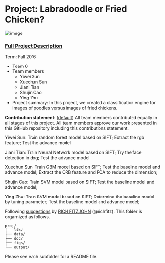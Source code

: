 # Project: Labradoodle or Fried Chicken? 
![image](https://s-media-cache-ak0.pinimg.com/236x/6b/01/3c/6b013cd759c69d17ffd1b67b3c1fbbbf.jpg)
### [Full Project Description](doc/project3_desc.html)

Term: Fall 2016

+ Team 8
+ Team members
	+ Yiwei Sun 
	+ Xuechun Sun
	+ Jiani Tian
	+ Shujin Cao
	+ Ying Zhu
+ Project summary: In this project, we created a classification engine for images of poodles versus images of fried chickens. 
	
**Contribution statement**: ([default](doc/a_note_on_contributions.md)) All team members contributed equally in all stages of this project. All team members approve our work presented in this GitHub repository including this contributions statement. 

Yiwei Sun: Train random forest model based on SIFT; Extract the rgb feature; Test the advance model

Jiani Tian: Train Neural Network model based on SIFT; Try the face detection in dog; Test the advance model

Xuechun Sun: Train GBM model based on SIFT; Test the baseline model and advance model; Extract the ORB feature and PCA to reduce the dimension;

Shujin Cao: Train SVM model based on SIFT; Test the baseline model and advance model;

Ying Zhu: Train SVM model based on SIFT; Determine the baseline model by tuning parameter; Test the baseline model and advance model;



Following [suggestions](http://nicercode.github.io/blog/2013-04-05-projects/) by [RICH FITZJOHN](http://nicercode.github.io/about/#Team) (@richfitz). This folder is orgarnized as follows.

```
proj/
├── lib/
├── data/
├── doc/
├── figs/
└── output/
```

Please see each subfolder for a README file.
